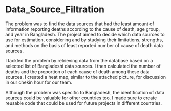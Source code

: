 # Data_Source_Filtration
The problem was to find the data sources that had the least amount of information reporting deaths according to the cause of death, age group, and year in Bangladesh. The project aimed to decide which data sources to use for estimation, considering and by studying their limitations, strengths, and methods on the basis of least reported number of cause of death data sources. 

I tackled the problem by retrieving data from the database based on a selected list of Bangladeshi data sources. I then calculated the number of deaths and the proportion of each cause of death among these data sources. I created a heat map, similar to the attached picture, for discussion in our chekin hour for our team.

Although the problem was specific to Bangladesh, the identification of data sources could be valuable for other countries too. I made sure to create reusable code that could be used for future projects in different countries.
